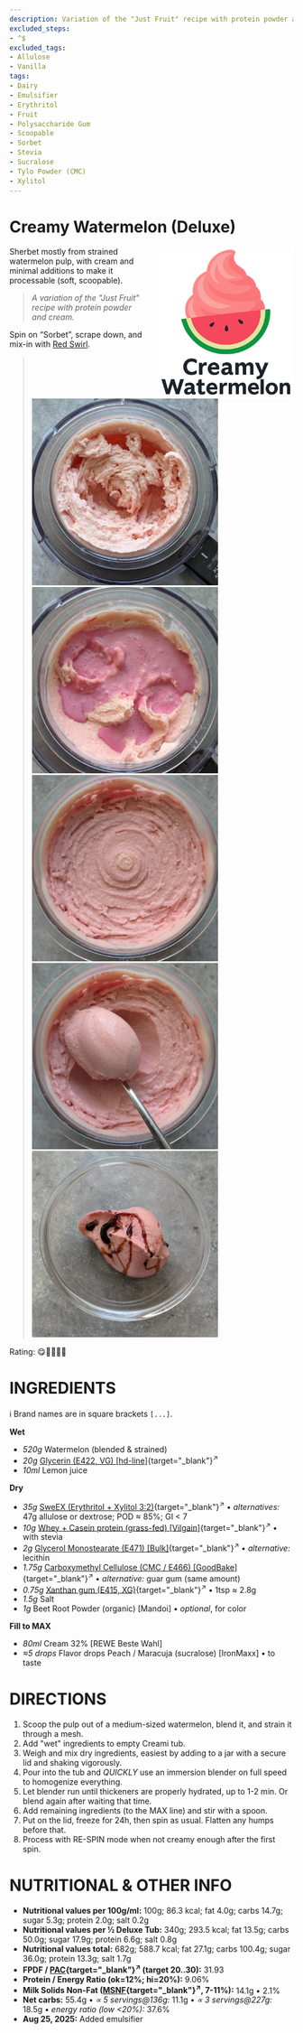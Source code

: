 ```yaml
---
description: Variation of the "Just Fruit" recipe with protein powder and cream.
excluded_steps:
- ^$
excluded_tags:
- Allulose
- Vanilla
tags:
- Dairy
- Emulsifier
- Erythritol
- Fruit
- Polysaccharide Gum
- Scoopable
- Sorbet
- Stevia
- Sucralose
- Tylo Powder (CMC)
- Xylitol
---
```

# Creamy Watermelon (Deluxe)
<img style="float: right; margin-left: 1.5em;" width=240 alt="Logo" src="logo-Creamy-Watermelon.png" />

Sherbet mostly from strained watermelon pulp, with cream and minimal additions to make it processable (soft, scoopable).

> *A variation of the "Just Fruit" recipe with protein powder and cream.*

Spin on “Sorbet”, scrape down, and mix-in with
[Red Swirl](/ice-creamery/T/Toppings/#red-swirl-mix-in).

> <img width=330 alt="After Sorbet" src="Creamy-Watermelon_2025-08-24_1.jpg" class="zoomable" />
> <img width=330 alt="Loaded" src="Creamy-Watermelon_2025-08-24_2.jpg" class="zoomable" />
> <img width=330 alt="After Mix-in" src="Creamy-Watermelon_2025-08-24_3.jpg" class="zoomable" />
> <img width=330 alt="Scooped" src="Creamy-Watermelon_2025-08-24_4.jpg" class="zoomable" />
> <img width=330 alt="Served" src="Creamy-Watermelon_2025-08-24_5.jpg" class="zoomable" />

Rating: 😋🍉🍉🍉🥛

# INGREDIENTS

ℹ️ Brand names are in square brackets `[...]`.

**Wet**

  - _520g_ Watermelon (blended & strained)
  - _20g_ [Glycerin (E422, VG) \[hd-line\]](/ice-creamery/info/ingredients/#vegetable-glycerin-glycerol-vg-e422){target="_blank"}<sup>↗</sup>
  - _10ml_ Lemon juice

**Dry**

  - _35g_ [SweEX (Erythritol + Xylitol 3:2)](/ice-creamery/info/ingredients/#sweex-erythritol-xylitol-blend){target="_blank"}<sup>↗</sup> • *alternatives:* 47g allulose or dextrose; POD ≈ 85%; GI < 7
  - _10g_ [Whey + Casein protein (grass-fed) \[Vilgain\]](/ice-creamery/info/ingredients/#whey-protein){target="_blank"}<sup>↗</sup> • with stevia
  - _2g_ [Glycerol Monostearate (E471) \[Bulk\]](/ice-creamery/info/ingredients/#glycerol-monostearate-gms-e471){target="_blank"}<sup>↗</sup> • *alternative:* lecithin
  - _1.75g_ [Carboxymethyl Cellulose (CMC / E466) \[GoodBake\]](/ice-creamery/info/ingredients/#carboxymethyl-cellulose-cmc-e466){target="_blank"}<sup>↗</sup> • *alternative:*  guar gum (same amount)
  - _0.75g_ [Xanthan gum (E415, XG)](/ice-creamery/info/ingredients/#xanthan-gum-xg-e415){target="_blank"}<sup>↗</sup> • 1tsp ≈ 2.8g
  - _1.5g_ Salt
  - _1g_ Beet Root Powder (organic) [Mandoi] • *optional*, for color

**Fill to MAX**

  - _80ml_ Cream 32% [REWE Beste Wahl]
  - _≈5 drops_ Flavor drops Peach / Maracuja (sucralose) [IronMaxx] • to taste

# DIRECTIONS

 1. Scoop the pulp out of a medium-sized watermelon, blend it, and strain it through a mesh.
 1. Add "wet" ingredients to empty Creami tub.
 1. Weigh and mix dry ingredients, easiest by adding to a jar with a secure lid and shaking vigorously.
 1. Pour into the tub and *QUICKLY* use an immersion blender on full speed to homogenize everything.
 1. Let blender run until thickeners are properly hydrated, up to 1-2 min. Or blend again after waiting that time.
 1. Add remaining ingredients (to the MAX line) and stir with a spoon.
 1. Put on the lid, freeze for 24h, then spin as usual. Flatten any humps before that.
 1. Process with RE-SPIN mode when not creamy enough after the first spin.

# NUTRITIONAL & OTHER INFO

- **Nutritional values per 100g/ml:** 100g; 86.3 kcal; fat 4.0g; carbs 14.7g; sugar 5.3g; protein 2.0g; salt 0.2g
- **Nutritional values per ½ Deluxe Tub:** 340g; 293.5 kcal; fat 13.5g; carbs 50.0g; sugar 17.9g; protein 6.6g; salt 0.8g
- **Nutritional values total:** 682g; 588.7 kcal; fat 27.1g; carbs 100.4g; sugar 36.0g; protein 13.3g; salt 1.7g
- **FPDF / [PAC](/ice-creamery/info/glossary/#potere-anti-congelante-pac){target="_blank"}<sup>↗</sup> (target 20..30):** 31.93
- **Protein / Energy Ratio (ok=12%; hi=20%):** 9.06%
- **Milk Solids Non-Fat ([MSNF](/ice-creamery/info/glossary/#milk-solids-not-fat-msnf){target="_blank"}<sup>↗</sup>, 7-11%):** 14.1g • 2.1%
- **Net carbs:** 55.4g • *∝ 5 servings@136g:* 11.1g • *∝ 3 servings@227g:* 18.5g • *energy ratio (low <20%):* 37.6%
- **Aug 25, 2025:** Added emulsifier
